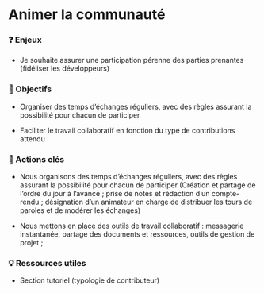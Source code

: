 # Animer la communauté

### ❓ Enjeux


* Je souhaite assurer une participation pérenne des parties prenantes (fidéliser les développeurs)


### 🎯 Objectifs


* Organiser des temps d’échanges réguliers, avec des règles assurant la possibilité pour chacun de participer

* Faciliter le travail collaboratif en fonction du type de contributions attendu




### 📑 Actions clés



* Nous organisons des temps d’échanges réguliers, avec des règles assurant la possibilité pour chacun de participer (Création et partage de l’ordre du jour à l’avance ; prise de notes et rédaction d’un compte-rendu ; désignation d’un animateur en charge de distribuer les tours de paroles et de modérer les échanges)

* Nous mettons en place des outils de travail collaboratif : messagerie instantanée, partage des documents et ressources, outils de gestion de projet ;



### 💡 Ressources utiles

* Section tutoriel (typologie de contributeur)
